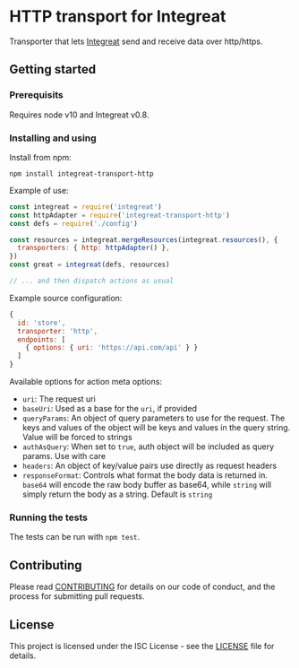# HTTP transport for Integreat

Transporter that lets
[Integreat](https://github.com/integreat-io/integreat) send and receive data
over http/https.

## Getting started

### Prerequisits

Requires node v10 and Integreat v0.8.

### Installing and using

Install from npm:

```
npm install integreat-transport-http
```

Example of use:

```javascript
const integreat = require('integreat')
const httpAdapter = require('integreat-transport-http')
const defs = require('./config')

const resources = integreat.mergeResources(integreat.resources(), {
  transporters: { http: httpAdapter() },
})
const great = integreat(defs, resources)

// ... and then dispatch actions as usual
```

Example source configuration:

```javascript
{
  id: 'store',
  transporter: 'http',
  endpoints: [
    { options: { uri: 'https://api.com/api' } }
  ]
}
```

Available options for action meta options:

- `uri`: The request uri
- `baseUri`: Used as a base for the `uri`, if provided
- `queryParams`: An object of query parameters to use for the request. The
  keys and values of the object will be keys and values in the query string.
  Value will be forced to strings
- `authAsQuery`: When set to `true`, auth object will be included as query
  params. Use with care
- `headers`: An object of key/value pairs use directly as request headers
- `responseFormat`: Controls what format the body data is returned in. `base64`
  will encode the raw body buffer as base64, while `string` will simply return
  the body as a string. Default is `string`

### Running the tests

The tests can be run with `npm test`.

## Contributing

Please read
[CONTRIBUTING](https://github.com/integreat-io/integreat/blob/master/CONTRIBUTING.md)
for details on our code of conduct, and the process for submitting pull
requests.

## License

This project is licensed under the ISC License - see the
[LICENSE](https://github.com/integreat-io/integreat/blob/master/LICENSE)
file for details.
